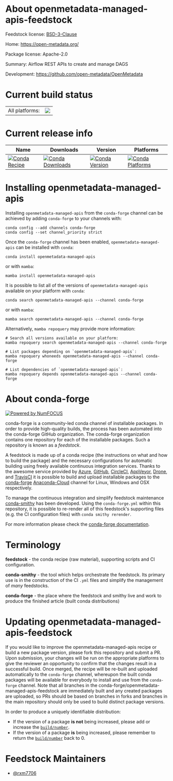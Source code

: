 About openmetadata-managed-apis-feedstock
=========================================

Feedstock license: [BSD-3-Clause](https://github.com/conda-forge/openmetadata-managed-apis-feedstock/blob/main/LICENSE.txt)

Home: https://open-metadata.org/

Package license: Apache-2.0

Summary: Airflow REST APIs to create and manage DAGS

Development: https://github.com/open-metadata/OpenMetadata

Current build status
====================


<table><tr><td>All platforms:</td>
    <td>
      <a href="https://dev.azure.com/conda-forge/feedstock-builds/_build/latest?definitionId=18334&branchName=main">
        <img src="https://dev.azure.com/conda-forge/feedstock-builds/_apis/build/status/openmetadata-managed-apis-feedstock?branchName=main">
      </a>
    </td>
  </tr>
</table>

Current release info
====================

| Name | Downloads | Version | Platforms |
| --- | --- | --- | --- |
| [![Conda Recipe](https://img.shields.io/badge/recipe-openmetadata--managed--apis-green.svg)](https://anaconda.org/conda-forge/openmetadata-managed-apis) | [![Conda Downloads](https://img.shields.io/conda/dn/conda-forge/openmetadata-managed-apis.svg)](https://anaconda.org/conda-forge/openmetadata-managed-apis) | [![Conda Version](https://img.shields.io/conda/vn/conda-forge/openmetadata-managed-apis.svg)](https://anaconda.org/conda-forge/openmetadata-managed-apis) | [![Conda Platforms](https://img.shields.io/conda/pn/conda-forge/openmetadata-managed-apis.svg)](https://anaconda.org/conda-forge/openmetadata-managed-apis) |

Installing openmetadata-managed-apis
====================================

Installing `openmetadata-managed-apis` from the `conda-forge` channel can be achieved by adding `conda-forge` to your channels with:

```
conda config --add channels conda-forge
conda config --set channel_priority strict
```

Once the `conda-forge` channel has been enabled, `openmetadata-managed-apis` can be installed with `conda`:

```
conda install openmetadata-managed-apis
```

or with `mamba`:

```
mamba install openmetadata-managed-apis
```

It is possible to list all of the versions of `openmetadata-managed-apis` available on your platform with `conda`:

```
conda search openmetadata-managed-apis --channel conda-forge
```

or with `mamba`:

```
mamba search openmetadata-managed-apis --channel conda-forge
```

Alternatively, `mamba repoquery` may provide more information:

```
# Search all versions available on your platform:
mamba repoquery search openmetadata-managed-apis --channel conda-forge

# List packages depending on `openmetadata-managed-apis`:
mamba repoquery whoneeds openmetadata-managed-apis --channel conda-forge

# List dependencies of `openmetadata-managed-apis`:
mamba repoquery depends openmetadata-managed-apis --channel conda-forge
```


About conda-forge
=================

[![Powered by
NumFOCUS](https://img.shields.io/badge/powered%20by-NumFOCUS-orange.svg?style=flat&colorA=E1523D&colorB=007D8A)](https://numfocus.org)

conda-forge is a community-led conda channel of installable packages.
In order to provide high-quality builds, the process has been automated into the
conda-forge GitHub organization. The conda-forge organization contains one repository
for each of the installable packages. Such a repository is known as a *feedstock*.

A feedstock is made up of a conda recipe (the instructions on what and how to build
the package) and the necessary configurations for automatic building using freely
available continuous integration services. Thanks to the awesome service provided by
[Azure](https://azure.microsoft.com/en-us/services/devops/), [GitHub](https://github.com/),
[CircleCI](https://circleci.com/), [AppVeyor](https://www.appveyor.com/),
[Drone](https://cloud.drone.io/welcome), and [TravisCI](https://travis-ci.com/)
it is possible to build and upload installable packages to the
[conda-forge](https://anaconda.org/conda-forge) [Anaconda-Cloud](https://anaconda.org/)
channel for Linux, Windows and OSX respectively.

To manage the continuous integration and simplify feedstock maintenance
[conda-smithy](https://github.com/conda-forge/conda-smithy) has been developed.
Using the ``conda-forge.yml`` within this repository, it is possible to re-render all of
this feedstock's supporting files (e.g. the CI configuration files) with ``conda smithy rerender``.

For more information please check the [conda-forge documentation](https://conda-forge.org/docs/).

Terminology
===========

**feedstock** - the conda recipe (raw material), supporting scripts and CI configuration.

**conda-smithy** - the tool which helps orchestrate the feedstock.
                   Its primary use is in the construction of the CI ``.yml`` files
                   and simplify the management of *many* feedstocks.

**conda-forge** - the place where the feedstock and smithy live and work to
                  produce the finished article (built conda distributions)


Updating openmetadata-managed-apis-feedstock
============================================

If you would like to improve the openmetadata-managed-apis recipe or build a new
package version, please fork this repository and submit a PR. Upon submission,
your changes will be run on the appropriate platforms to give the reviewer an
opportunity to confirm that the changes result in a successful build. Once
merged, the recipe will be re-built and uploaded automatically to the
`conda-forge` channel, whereupon the built conda packages will be available for
everybody to install and use from the `conda-forge` channel.
Note that all branches in the conda-forge/openmetadata-managed-apis-feedstock are
immediately built and any created packages are uploaded, so PRs should be based
on branches in forks and branches in the main repository should only be used to
build distinct package versions.

In order to produce a uniquely identifiable distribution:
 * If the version of a package **is not** being increased, please add or increase
   the [``build/number``](https://docs.conda.io/projects/conda-build/en/latest/resources/define-metadata.html#build-number-and-string).
 * If the version of a package **is** being increased, please remember to return
   the [``build/number``](https://docs.conda.io/projects/conda-build/en/latest/resources/define-metadata.html#build-number-and-string)
   back to 0.

Feedstock Maintainers
=====================

* [@rxm7706](https://github.com/rxm7706/)

